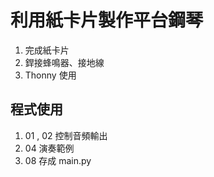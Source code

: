 # 利用紙卡片製作平台鋼琴
1. 完成紙卡片
1. 銲接蜂鳴器、接地線
1. Thonny 使用
## 程式使用
1. 01 , 02 控制音頻輸出
1. 04 演奏範例
1. 08 存成 main.py